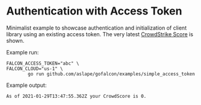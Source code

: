 # Authentication with Access Token

Minimalist example to showcase authentication and initialization of client library using an existing access token. The very latest [CrowdStrike Score](https://www.crowdstrike.com/blog/tech-center/crowdscore-efficiency/) is shown.

Example run:
```
FALCON_ACCESS_TOKEN="abc" \
FALCON_CLOUD="us-1" \
        go run github.com/aslape/gofalcon/examples/simple_access_token
```

Example output:
```
As of 2021-01-29T13:47:55.362Z your CrowdScore is 0.
```

